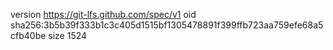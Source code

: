 version https://git-lfs.github.com/spec/v1
oid sha256:3b5b39f333b1c3c405d1515bf1305478891f399ffb723aa759efe68a5cfb40be
size 1524
